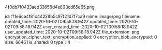4f0db7f0433aed33656d4e803cd65e65.png

id: f11e6ca4f81c44228b5c97f21d717ca9
mime: image/png
filename: 
created_time: 2020-10-02T09:58:18.942Z
updated_time: 2020-10-02T09:58:18.942Z
user_created_time: 2020-10-02T09:58:18.942Z
user_updated_time: 2020-10-02T09:58:18.942Z
file_extension: png
encryption_cipher_text: 
encryption_applied: 0
encryption_blob_encrypted: 0
size: 66461
is_shared: 0
type_: 4